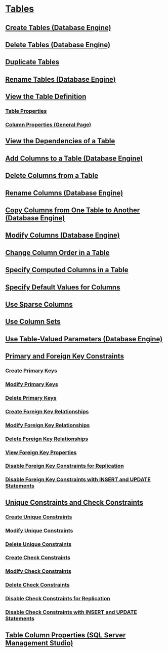 # [Tables](tables.md)
## [Create Tables (Database Engine)](create-tables-database-engine.md)
## [Delete Tables (Database Engine)](delete-tables-database-engine.md)
## [Duplicate Tables](duplicate-tables.md)
## [Rename Tables (Database Engine)](../../database-engine/rename-tables-database-engine.md)
## [View the Table Definition](view-the-table-definition.md)
### [Table Properties](table-properties-ssms.md)
### [Column Properties (General Page)](column-properties-general-page.md)
## [View the Dependencies of a Table](view-the-dependencies-of-a-table.md)
## [Add Columns to a Table (Database Engine)](add-columns-to-a-table-database-engine.md)
## [Delete Columns from a Table](delete-columns-from-a-table.md)
## [Rename Columns (Database Engine)](rename-columns-database-engine.md)
## [Copy Columns from One Table to Another (Database Engine)](copy-columns-from-one-table-to-another-database-engine.md)
## [Modify Columns (Database Engine)](modify-columns-database-engine.md)
## [Change Column Order in a Table](change-column-order-in-a-table.md)
## [Specify Computed Columns in a Table](specify-computed-columns-in-a-table.md)
## [Specify Default Values for Columns](specify-default-values-for-columns.md)
## [Use Sparse Columns](use-sparse-columns.md)
## [Use Column Sets](use-column-sets.md)
## [Use Table-Valued Parameters (Database Engine)](use-table-valued-parameters-database-engine.md)
## [Primary and Foreign Key Constraints](primary-and-foreign-key-constraints.md)
### [Create Primary Keys](create-primary-keys.md)
### [Modify Primary Keys](modify-primary-keys.md)
### [Delete Primary Keys](delete-primary-keys.md)
### [Create Foreign Key Relationships](create-foreign-key-relationships.md)
### [Modify Foreign Key Relationships](modify-foreign-key-relationships.md)
### [Delete Foreign Key Relationships](delete-foreign-key-relationships.md)
### [View Foreign Key Properties](view-foreign-key-properties.md)
### [Disable Foreign Key Constraints for Replication](disable-foreign-key-constraints-for-replication.md)
### [Disable Foreign Key Constraints with INSERT and UPDATE Statements](disable-foreign-key-constraints-with-insert-and-update-statements.md)
## [Unique Constraints and Check Constraints](unique-constraints-and-check-constraints.md)
### [Create Unique Constraints](create-unique-constraints.md)
### [Modify Unique Constraints](modify-unique-constraints.md)
### [Delete Unique Constraints](delete-unique-constraints.md)
### [Create Check Constraints](create-check-constraints.md)
### [Modify Check Constraints](modify-check-constraints.md)
### [Delete Check Constraints](delete-check-constraints.md)
### [Disable Check Constraints for Replication](disable-check-constraints-for-replication.md)
### [Disable Check Constraints with INSERT and UPDATE Statements](disable-check-constraints-with-insert-and-update-statements.md)
## [Table Column Properties (SQL Server Management Studio)](table-column-properties-sql-server-management-studio.md)
